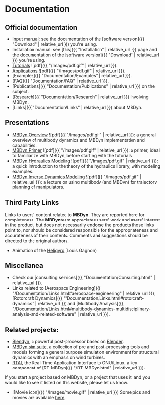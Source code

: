---
---

# Documentation

## Official documentation
* Input manual: see the documentation of the 
  [software version]({{ "Download" | relative_url }}) you're using. 
* Installation manual: see [this]({{ "Installation" | relative_url }}) 
  page and the documentation of the 
  [software version]({{ "Download" | relative_url }}) you're using. 
* [Tutorials](https://github.com/mmorandi/MBDyn-web/raw/main/userfiles/documents/tutorials.pdf)
  ![pdf]({{ "/Images/pdf.gif" | relative_url }}).  
* [Applications](https://github.com/mmorandi/MBDyn-web/raw/main/userfiles/documents/applications.pdf)
  ![pdf]({{ "/Images/pdf.gif" | relative_url }}).  
* [Examples]({{ "Documentation/Examples" | relative_url }}). 
* [FAQ]({{ "Documentation/FAQ" | relative_url }}). 
* [Publications]({{ "Documentation/Publications" | relative_url }}) on the subject. 
* [Research]({{ "Documentation/Research" | relative_url }}) involving MBDyn. 
* [Links]({{ "Documentation/Links" | relative_url }}) about MBDyn. 

## Presentations

* [MBDyn Overview](https://github.com/mmorandi/MBDyn-web/raw/main/userfiles/documents/presentations/MBDyn-Overview.pdf) ![pdf]({{ "/Images/pdf.gif" | relative_url }}): a general overview of multibody dynamics and MBDyn implementation and capabilities.
* [MBDyn Primer](https://github.com/mmorandi/MBDyn-web/raw/main/userfiles/documents/presentations/MBDyn-Primer.pdf) ![pdf]({{ "/Images/pdf.gif" | relative_url }}): a primer, ideal to familiarize with MBDyn, before starting with the tutorials.
* [MBDyn Hydraulics Modeling](https://github.com/mmorandi/MBDyn-web/raw/main/userfiles/documents/presentations/MBDyn-Hydr.pdf) ![pdf]({{ "/Images/pdf.gif" | relative_url }}): a quick introduction to the theory of the hydraulics library, with modeling examples.
* [MBDyn Inverse Dynamics Modeling](https://github.com/mmorandi/MBDyn-web/raw/main/userfiles/documents/presentations/MBDyn-InvDyn.pdf) ![pdf]({{ "/Images/pdf.gif" | relative_url }}): a lecture on using multibody (and MBDyn) for trajectory planning of manipulators.

## Third Party Links

Links to users' content related to **MBDyn**. 
They are reported here for completeness. The **MBDyn**team 
appreciates users' work and users' interest in the product, 
but does not necessarily endorse the products those links point to, 
nor should be considered responsible for the appropriateness and 
accurateness of their contents. Comments and suggestions should be 
directed to the original authors. 

* Animation of the [Heligyro](https://www.youtube.com/watch?v=x5n0OgskIMc) (Louis Gagnon)

## Miscellanea
* Check our [consulting services]({{ "Documentation/Consulting.html" | relative_url }}).
* Links related to [Aerospace Engineering]({{ "/Documentation/Links.html#aerospace-engineering" | relative_url }}), 
  [Rotorcraft Dynamics]({{ "/Documentation/Links.html#rotorcraft-dynamics" | relative_url }}) and
  [Multibody Analysis]({{ "/Documentation/Links.html#multibody-dynamics-multidisciplinary-analysis-and-related-software" | relative_url }}).

## Related projects: 
* [Blendyn](https://github.com/zanoni-mbdyn/blendyn), a powerful post-processor
  based on [Blender](https://www.blender.org/).
* [MBDyn sim suite](http://mbdynsimsuite.sourceforge.net/), a collection of pre and post-processing tools 
  and models forming a general purpose simulation environment for 
  structural dynamics with an emphasis on wind turbines. 
* [RTAI](https://www.rtai.org), the Real-Time Application Interface to GNU/Linux, a 
  key component of [RT-MBDyn]({{ "/RT-MBDyn.html" | relative_url }}). 

If you start a project based on MBDyn, or a project that uses it, and you would like to see it listed on this website, please let us know. 

* ![Movie icon]({{ "/Images/movie.gif" | relative_url }}) Some pics and movies are available [here](http://www.aero.polimi.it/masarati/Download/mbdyn/images/). 

